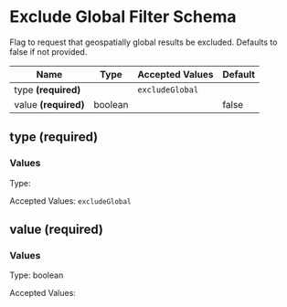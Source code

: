 

# Exclude Global Filter Schema

Flag to request that geospatially global results be excluded. Defaults to false if not provided.


| Name | Type | Accepted Values | Default |
|------|------|--------|---------|
| type **(required)**| | `excludeGlobal`|  |
| value **(required)**| boolean| | false |


## type **(required)**


### Values

Type: 


Accepted Values: `excludeGlobal`

## value **(required)**


### Values

Type: boolean


Accepted Values: 



